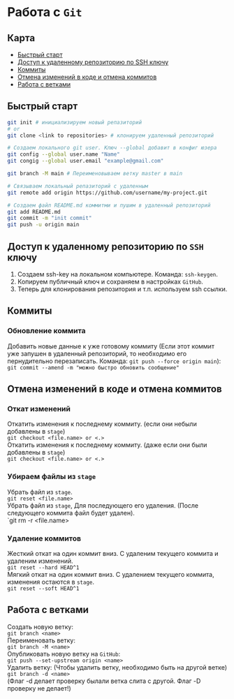 # Работа с `Git`
## Карта
- [Быстрый старт](#быстрый-старт)
- [Доступ к удаленному репозиторию по SSH ключу](#доступ-к-удаленному-репозиторию-по-ssh-ключу)
- [Коммиты](#коммиты)
- [Отмена изменений в коде и отмена коммитов](#отмена-изменений-в-коде-и-отмена-коммитов)
- [Работа с ветками](#работа-с-ветками)
## Быстрый старт
```bash
git init # инициализируем новый репазиторий
# or
git clone <link to repositories> # клонируем удаленный репозиторий

# Создаем локального git user. Ключ --global добавит в конфиг юзера
git config --global user.name "Name"
git congig --global user.email "example@gmail.com"

git branch -M main # Переименовываем ветку master в main

# Связываем локальный репазиторий с удаленным
git remote add origin https://github.com/username/my-project.git

# Создаем файл README.md коммитми и пушим в удаленный репозиторий
git add README.md
git commit -m "init commit"
git push -u origin main
```

## Доступ к удаленному репозиторию по `SSH` ключу
1. Создаем ssh-key на локальном компьютере. Команда: `ssh-keygen`.
2. Копируем публичный ключ и сохраняем в настройках `GitHub`.
3. Теперь для клонирования репозитория и т.п. используем ssh ссылки.

## Коммиты
### Обновление коммита
Добавить новые данные к уже готовому коммиту (Если этот коммит уже запушен в
удаленный репозиторий, то необходимо его пернудительно перезаписать. Команда:
`git push --force origin main`):<br>
`git commit --amend -m "можно быстро обновить сообщение"`
## Отмена изменений в коде и отмена коммитов
### Откат изменений
Откатить изменения к последнему коммиту. (если они небыли добавлены в `stage`)<br>
`git checkout <file.name> or <.>`<br>
Откатить изменения к последнему коммиту. (даже если они были добавлены в `stage`)<br>
`git checkout <file.name> or <.>`

### Убираем файлы из `stage`
Убрать файл из `stage`.<br>
`git reset <file.name>`<br>
Убрать файл из `stage`, Для последующего его удаления. (После следующего
коммита файл будет удален).<br>
`git rm -r <file.name>

### Удаление коммитов
Жесткий откат на один коммит вниз. С удаленим текущего коммита и удаленим изменений.<br>
`git reset --hard HEAD^1`<br>
Мягкий откат на один коммит вниз. С удалением текущего коммита, изменения остаются в `stage`.<br>
`git reset --soft HEAD^1`

## Работа с ветками
Создать новую ветку:<br>
`git branch <name>`<br>
Переименовать ветку:<br>
`git branch -M <name>`<br>
Опубликовать новую ветку на `GitHub`:<br>
`git push --set-upstream origin <name>`<br>
Удалить ветку: (Чтобы удалить ветку, необходимо быть на другой ветке)<br>
`git branch -d <name>`<br>
(Флаг -d делает проверку былали ветка слита с другой. Флаг -D проверку не делает!)<br>
